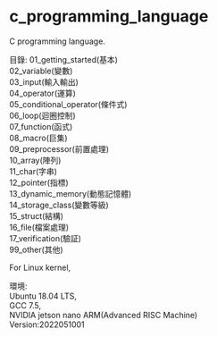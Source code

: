 # c_programming_language
C programming language. 

目錄:
01_getting_started(基本)  
02_variable(變數)  
03_input(輸入輸出)  
04_operator(運算)  
05_conditional_operator(條件式)  
06_loop(迴圈控制)  
07_function(函式)  
08_macro(巨集)  
09_preprocessor(前置處理)  
10_array(陣列)  
11_char(字串)  
12_pointer(指標)  
13_dynamic_memory(動態記憶體)  
14_storage_class(變數等級)  
15_struct(結構)  
16_file(檔案處理)  
17_verification(驗証)  
99_other(其他)  

For Linux kernel,   

環境:  
Ubuntu 18.04 LTS,  
GCC 7.5,   
NVIDIA jetson nano ARM(Advanced RISC Machine)  
Version:2022051001  



